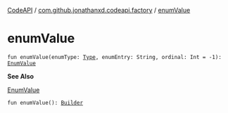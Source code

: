 [CodeAPI](../index.md) / [com.github.jonathanxd.codeapi.factory](index.md) / [enumValue](.)

# enumValue

`fun enumValue(enumType: `[`Type`](http://docs.oracle.com/javase/6/docs/api/java/lang/reflect/Type.html)`, enumEntry: String, ordinal: Int = -1): `[`EnumValue`](../com.github.jonathanxd.codeapi.base/-enum-value/index.md)

**See Also**

[EnumValue](../com.github.jonathanxd.codeapi.base/-enum-value/index.md)

`fun enumValue(): `[`Builder`](../com.github.jonathanxd.codeapi.base/-enum-value/-builder/index.md)